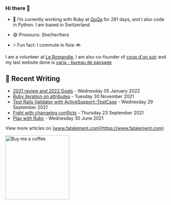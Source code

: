 ### Hi there 👋

<!--
**dianedelallee/dianedelallee** is a ✨ _special_ ✨ repository because its `README.md` (this file) appears on your GitHub profile.
-->

- 🔭 I’m currently working with Ruby at [QoQa](https://www.qoqa.ch/fr) for <!-- qoqa_days starts -->281<!-- qoqa_days ends --> days, and I also code in Python. I am based in Switzerland 

- 😄 Pronouns: She/her/hers
- ⚡ Fun fact: I commute in fixie 🚲

I am a volunteer at [Le Romandie](https://www.leromandie.ch/), I am also co-founder of [coup d'un soir](https://www.coup-dun-soir.ch/actualites) and my last website done is  [varia - bureau de paysage](https://www.varia-paysage.ch/)

## 📝 Recent Writing

<!-- writing starts -->
* [2021 review and 2022 Goals](https://www.fatalement.com/posts/review-and-2022-goals/) - Wednesday 05 January 2022
* [Ruby iteration on attributes](https://www.fatalement.com/posts/ruby-iteration-on-attribute/) - Tuesday 30 November 2021
* [Test Rails Validator with ActiveSupport::TestCase](https://www.fatalement.com/posts/test-rails-validator/) - Wednesday 29 September 2021
* [Fight with changelog conflicts](https://www.fatalement.com/posts/changelog-conflict/) - Thursday 23 September 2021
* [Play with Ruby](https://www.fatalement.com/posts/play-with-ruby/) - Wednesday 30 June 2021
<!-- writing ends -->

View more articles on [www.fatalement.com](https://www.fatalement.com)

<a href="https://www.buymeacoffee.com/dianedelallee" target="_blank"><img src="https://www.fatalement.com/assets/img/sample/buy_coffee.png" width="200" alt="Buy me a coffee"></a>
